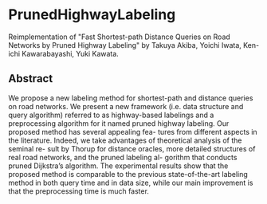 # PrunedHighwayLabeling

Reimplementation of "Fast Shortest-path Distance Queries on Road Networks by Pruned Highway Labeling" by Takuya Akiba, 
Yoichi Iwata, Ken-ichi Kawarabayashi, Yuki Kawata. 


## Abstract

We propose a new labeling method for shortest-path and distance queries on road networks. We present a new
framework (i.e. data structure and query algorithm) referred to as highway-based labelings and a preprocessing
algorithm for it named pruned highway labeling. Our proposed method has several appealing fea-
tures from different aspects in the literature. Indeed, we take advantages of theoretical analysis of the seminal re-
sult by Thorup for distance oracles, more detailed structures of real road networks, and the pruned labeling al-
gorithm that conducts pruned Dijkstra’s algorithm. The experimental results show that the proposed
method is comparable to the previous state-of-the-art labeling method in both query time and in data size,
while our main improvement is that the preprocessing time is much faster.


